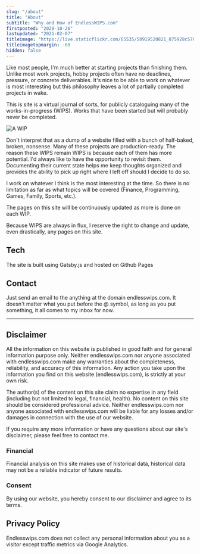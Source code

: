 ```yaml
---
slug: "/about"
title: "About"
subtitle: "Why and How of EndlessWIPS.com"
firstposted: "2020-10-26"
lastupdated: "2021-02-07"
titleimage: "https://live.staticflickr.com/65535/50919520821_875928c570_o.jpg"
titleimagetopmargin: -60
hidden: false
---
```


Like most people, I'm much better at starting projects than finishing them. Unlike most work projects, hobby projects often have no deadlines, pressure, or concrete deliverables. It's nice to be able to work on whatever is most interesting but this philosophy leaves a lot of partially completed projects in wake.

This is site is a virtual journal of sorts, for publicly cataloguing many of the works-in-progress (WIPS). Works that have been started but will probably never be completed.

![A WIP](https://live.staticflickr.com/65535/50919520821_875928c570_o.jpg)

Don't interpret that as a dump of a website filled with a bunch of half-baked, broken, nonsense. Many of these projects are production-ready. The reason these WIPS remain WIPS is because each of them has more potential. I'd always like to have the opportunity to revisit them. Documenting their current state helps me keep thoughts organized and provides the ability to pick up right where I left off should I decide to do so.

I work on whatever I think is the most interesting at the time. So there is no limitation as far as what topics will be covered (Finance, Programming, Games, Family, Sports, etc.).

The pages on this site will be continuously updated as more is done on each WIP.

Because WIPS are always in flux, I reserve the right to change and update, even drastically, any pages on this site.

## Tech

The site is built using Gatsby.js and hosted on Github Pages

## Contact

Just send an email to the anything at the domain endlesswips.com. It doesn't matter what you put before the @ symbol, as long as you put something, it all comes to my inbox for now.

<hr>

## Disclaimer

All the information on this website is published in good faith and for general information purpose only. Neither endlesswips.com nor anyone associated with endlesswips.com make any warranties about the completeness, reliability, and accuracy of this information. Any action you take upon the information you find on this website (endlesswips.com), is strictly at your own risk.

The author(s) of the content on this site claim no expertise in any field (including but not limited to legal, financial, health). No content on this site should be considered professional advice. Neither endlesswips.com nor anyone associated with endlesswips.com will be liable for any losses and/or damages in connection with the use of our website.

If you require any more information or have any questions about our site's disclaimer, please feel free to contact me.

### Financial

Financial analysis on this site makes use of historical data, historical data may not be a reliable indicator of future results.

### Consent

By using our website, you hereby consent to our disclaimer and agree to its terms.

## Privacy Policy

Endlesswips.com does not collect any personal information about you as a visitor except traffic metrics via Google Analytics.
